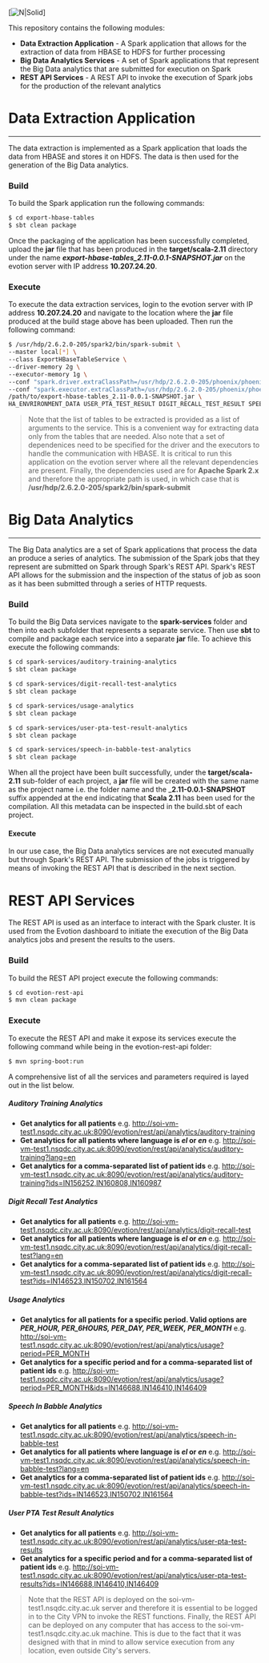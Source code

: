 [![N|Solid](https://evotion.city.ac.uk/images/evotion-logo.png)]

This repository contains the following modules:
  - __Data Extraction Application__ - A Spark application that allows for the extraction of data from HBASE to HDFS for further processing
  - __Big Data Analytics Services__ - A set of Spark applications that represent the Big Data analytics that are submitted for execution on Spark
  - __REST API Services__ - A REST API to invoke the execution of Spark jobs for the production of the relevant analytics

# Data Extraction Application
___
The data extraction is implemented as a Spark application that loads the data from HBASE and stores it on HDFS. The data is then used for the generation of the Big Data analytics.

### Build
To build the Spark application run the following commands:

```sh
$ cd export-hbase-tables
$ sbt clean package
```
Once the packaging of the application has been successfully completed, upload the __jar__ file that has been produced in the __target/scala-2.11__ directory under the name *__export-hbase-tables_2.11-0.0.1-SNAPSHOT.jar__* on the evotion server with IP address __10.207.24.20__.

### Execute
To execute the data extraction services, login to the evotion server with IP address __10.207.24.20__ and navigate to the location where the __jar__ file produced at the build stage above has been uploaded. Then run the following command:

```sh
$ /usr/hdp/2.6.2.0-205/spark2/bin/spark-submit \
--master local[*] \
--class ExportHBaseTableService \
--driver-memory 2g \
--executor-memory 1g \
--conf "spark.driver.extraClassPath=/usr/hdp/2.6.2.0-205/phoenix/phoenix-spark2.jar:/usr/hdp/2.6.2.0-205/phoenix/phoenix-client.jar:/usr/hdp/2.6.2.0-205/hbase/conf" \
--conf "spark.executor.extraClassPath=/usr/hdp/2.6.2.0-205/phoenix/phoenix-spark2.jar:/usr/hdp/2.6.2.0-205/phoenix/phoenix-client.jar:/usr/hdp/2.6.2.0-205/hbase/conf" \
/path/to/export-hbase-tables_2.11-0.0.1-SNAPSHOT.jar \
HA_ENVRIRONMENT_DATA USER_PTA_TEST_RESULT DIGIT_RECALL_TEST_RESULT SPEECH_IN_BABBLE_TEST AUDITORY_TRAINING TABLE_DS11_1_OUTPUT TABLE_DS11_2_OUTPUT TABLE_DS11_3_OUTPUT TABLE_DS11_4_OUTPUT TABLE_DS11_5_OUTPUT
```

>Note that the list of tables to be extracted is provided as a list of arguments to the service. This is a convenient way for extracting data only from the tables that are needed. Also note that a set of dependenices need to be specified for the driver and the executors to handle the communication with HBASE. It is critical to run this application on the evotion server where all the relevant dependencies are present. Finally, the dependencies used are for __Apache Spark 2.x__ and therefore the appropriate path is used, in which case that is __/usr/hdp/2.6.2.0-205/spark2/bin/spark-submit__ 

# Big Data Analytics
___
The Big Data analytics are a set of Spark applications that process the data an produce a series of analytics. The submission of the Spark jobs that they represent are submitted on Spark through Spark's REST API. Spark's REST API allows for the submission and the inspection of the status of job as soon as it has been submitted through a series of HTTP requests.

### Build
To build the Big Data services navigate to the __spark-services__ folder and then into each subfolder that represents a separate service. Then use __sbt__ to compile and package each service into a separate __jar__ file. To achieve this execute the following commands:

```sh
$ cd spark-services/auditory-training-analytics
$ sbt clean package
```
```sh
$ cd spark-services/digit-recall-test-analytics
$ sbt clean package
```
```sh
$ cd spark-services/usage-analytics
$ sbt clean package
```
```sh
$ cd spark-services/user-pta-test-result-analytics
$ sbt clean package
```
```sh
$ cd spark-services/speech-in-babble-test-analytics
$ sbt clean package
```

When all the project have been built successfully, under the __target/scala-2.11__ sub-folder of each project, a __jar__ file will be created with the same name as the project name i.e. the folder name and the ___2.11-0.0.1-SNAPSHOT__ suffix appended at the end indicating that __Scala 2.11__ has been used for the compilation. All this metadata can be inspected in the build.sbt of each project.
#### Execute
In our use case, the Big Data analytics services are not executed manually but through Spark's REST API. The submission of the jobs is triggered by means of invoking the REST API that is described in the next section.

# REST API Services
The REST API is used as an interface to interact with the Spark cluster. It is used from the Evotion dashboard to initiate the execution of the Big Data analytics jobs and present the results to the users.

### Build
To build the REST API project execute the following commands:
```sh
$ cd evotion-rest-api
$ mvn clean package
```
### Execute
To execute the REST API and make it expose its services execute the following command while being in the evotion-rest-api folder:
```sh
$ mvn spring-boot:run
```

A comprehensive list of all the services and parameters required is layed out in the list below.

##### Auditory Training Analytics
 - __Get analytics for all patients__
 e.g. http://soi-vm-test1.nsqdc.city.ac.uk:8090/evotion/rest/api/analytics/auditory-training
 - __Get analytics for all patients where language is *el* or *en*__
 e.g. http://soi-vm-test1.nsqdc.city.ac.uk:8090/evotion/rest/api/analytics/auditory-training?lang=en
 - __Get analytics for a comma-separated list of patient ids__
 e.g. http://soi-vm-test1.nsqdc.city.ac.uk:8090/evotion/rest/api/analytics/auditory-training?ids=IN156252,IN160808,IN160987

##### Digit Recall Test Analytics
 - __Get analytics for all patients__
 e.g. http://soi-vm-test1.nsqdc.city.ac.uk:8090/evotion/rest/api/analytics/digit-recall-test
 - __Get analytics for all patients where language is *el* or *en*__
 e.g. http://soi-vm-test1.nsqdc.city.ac.uk:8090/evotion/rest/api/analytics/digit-recall-test?lang=en
 - __Get analytics for a comma-separated list of patient ids__
 e.g. http://soi-vm-test1.nsqdc.city.ac.uk:8090/evotion/rest/api/analytics/digit-recall-test?ids=IN146523,IN150702,IN161564

##### Usage Analytics
 - __Get analytics for all patients for a specific period. Valid options are *PER_HOUR, PER_6HOURS, PER_DAY, PER_WEEK, PER_MONTH*__
 e.g. http://soi-vm-test1.nsqdc.city.ac.uk:8090/evotion/rest/api/analytics/usage?period=PER_MONTH
 - __Get analytics for a specific period and for a comma-separated list of patient ids__
 e.g. http://soi-vm-test1.nsqdc.city.ac.uk:8090/evotion/rest/api/analytics/usage?period=PER_MONTH&ids=IN146688,IN146410,IN146409

##### Speech In Babble Analytics
 - __Get analytics for all patients__
 e.g. http://soi-vm-test1.nsqdc.city.ac.uk:8090/evotion/rest/api/analytics/speech-in-babble-test
 - __Get analytics for all patients where language is *el* or *en*__
 e.g. http://soi-vm-test1.nsqdc.city.ac.uk:8090/evotion/rest/api/analytics/speech-in-babble-test?lang=en
 - __Get analytics for a comma-separated list of patient ids__
 e.g. http://soi-vm-test1.nsqdc.city.ac.uk:8090/evotion/rest/api/analytics/speech-in-babble-test?ids=IN146523,IN150702,IN161564

##### User PTA Test Result Analytics
 - __Get analytics for all patients__
 e.g. http://soi-vm-test1.nsqdc.city.ac.uk:8090/evotion/rest/api/analytics/user-pta-test-results
 - __Get analytics for a specific period and for a comma-separated list of patient ids__
 e.g. http://soi-vm-test1.nsqdc.city.ac.uk:8090/evotion/rest/api/analytics/user-pta-test-results?ids=IN146688,IN146410,IN146409

> Note that the REST API is deployed on the soi-vm-test1.nsqdc.city.ac.uk server and therefore it is essential to be logged in to the City VPN to invoke the REST functions. Finally, the REST API can be deployed on any computer that has access to the soi-vm-test1.nsqdc.city.ac.uk machine. This is due to the fact that it was designed with that in mind to allow service execution from any location, even outside City's servers.

